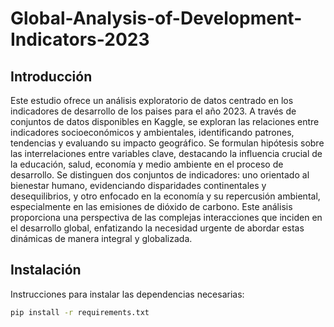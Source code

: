 # Global-Analysis-of-Development-Indicators-2023

## Introducción

Este estudio ofrece un análisis exploratorio de datos centrado en los indicadores de desarrollo de los paises para el año 2023. A través de conjuntos de datos disponibles en Kaggle, se exploran las relaciones entre indicadores socioeconómicos y ambientales, identificando patrones, tendencias y evaluando su impacto geográfico. Se formulan hipótesis sobre las interrelaciones entre variables clave, destacando la influencia crucial de la educación, salud, economía y medio ambiente en el proceso de desarrollo. Se distinguen dos conjuntos de indicadores: uno orientado al bienestar humano, evidenciando disparidades continentales y desequilibrios, y otro enfocado en la economía y su repercusión ambiental, especialmente en las emisiones de dióxido de carbono. Este análisis proporciona una perspectiva de las complejas interacciones que inciden en el desarrollo global, enfatizando la necesidad urgente de abordar estas dinámicas de manera integral y globalizada.


## Instalación

Instrucciones para instalar las dependencias necesarias:

```sh
pip install -r requirements.txt
